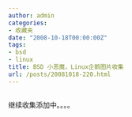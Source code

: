 ```yaml
---
author: admin
categories:
- 收藏夹
date: "2008-10-18T00:00:00Z"
tags:
- bsd
- linux
title: BSD 小恶魔，Linux企鹅图片收集
url: /posts/20081018-220.html
---
```

<img border="0" alt="" src="http://blog.eaxi.com/images/smiles/teeth.gif" /><img border="0" alt="" src="http://blog.eaxi.com/images/smiles/teeth.gif" /><img border="0" alt="" src="http://blog.eaxi.com/images/smiles/teeth.gif" />

继续收集添加中。。。。